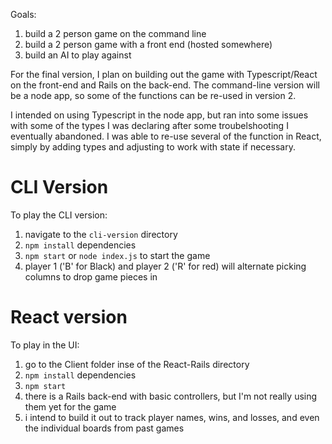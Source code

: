 Goals:
1) build a 2 person game on the command line
2) build a 2 person game with a front end (hosted somewhere)
3) build an AI to play against

For the final version, I plan on building out the game with Typescript/React on the front-end and Rails on the back-end. The command-line version will be a node app, so some of the functions can be re-used in version 2.

I intended on using Typescript in the node app, but ran into some issues with some of the types I was declaring after some troubelshooting I eventually abandoned. I was able to re-use several of the function in React, simply by adding types and adjusting to work with state if necessary. 

# CLI Version
To play the CLI version: 
1) navigate to the `cli-version` directory
2) `npm install` dependencies
3) `npm start` or `node index.js` to start the game
4) player 1 ('B' for Black) and player 2 ('R' for red) will alternate picking columns to drop game pieces in


# React version
To play in the UI:
1) go to the Client folder inse of the React-Rails directory
2) `npm install` dependencies
3) `npm start`
4) there is a Rails back-end with basic controllers, but I'm not really using them yet for the game
5) i intend to build it out to track player names, wins, and losses, and even the individual boards from past games
